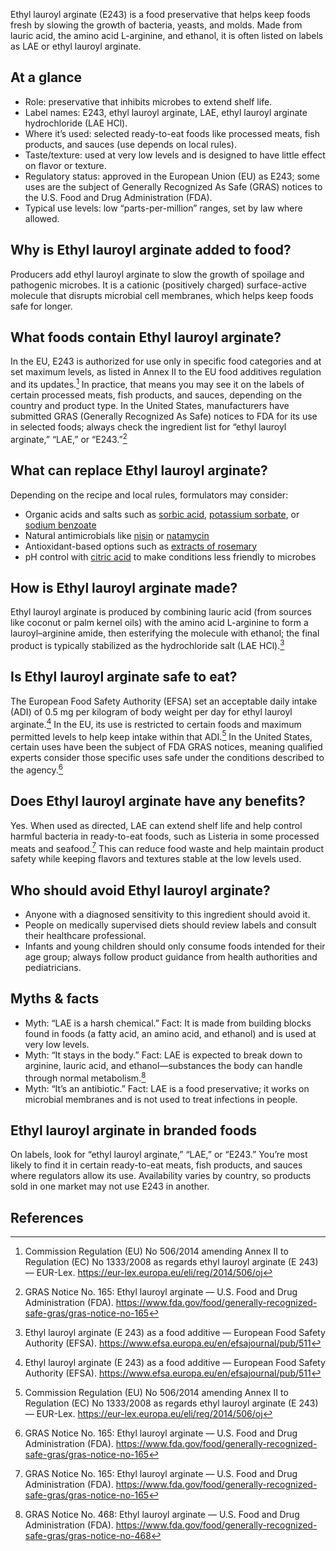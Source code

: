 Ethyl lauroyl arginate (E243) is a food preservative that helps keep foods fresh by slowing the growth of bacteria, yeasts, and molds. Made from lauric acid, the amino acid L-arginine, and ethanol, it is often listed on labels as LAE or ethyl lauroyl arginate.

<!--more-->

## At a glance
- Role: preservative that inhibits microbes to extend shelf life.
- Label names: E243, ethyl lauroyl arginate, LAE, ethyl lauroyl arginate hydrochloride (LAE HCl).
- Where it’s used: selected ready-to-eat foods like processed meats, fish products, and sauces (use depends on local rules).
- Taste/texture: used at very low levels and is designed to have little effect on flavor or texture.
- Regulatory status: approved in the European Union (EU) as E243; some uses are the subject of Generally Recognized As Safe (GRAS) notices to the U.S. Food and Drug Administration (FDA).
- Typical use levels: low “parts-per-million” ranges, set by law where allowed.

## Why is Ethyl lauroyl arginate added to food?
Producers add ethyl lauroyl arginate to slow the growth of spoilage and pathogenic microbes. It is a cationic (positively charged) surface-active molecule that disrupts microbial cell membranes, which helps keep foods safe for longer.

## What foods contain Ethyl lauroyl arginate?
In the EU, E243 is authorized for use only in specific food categories and at set maximum levels, as listed in Annex II to the EU food additives regulation and its updates.[^2] In practice, that means you may see it on the labels of certain processed meats, fish products, and sauces, depending on the country and product type. In the United States, manufacturers have submitted GRAS (Generally Recognized As Safe) notices to FDA for its use in selected foods; always check the ingredient list for “ethyl lauroyl arginate,” “LAE,” or “E243.”[^3]

## What can replace Ethyl lauroyl arginate?
Depending on the recipe and local rules, formulators may consider:
- Organic acids and salts such as [sorbic acid](/e200-sorbic-acid), [potassium sorbate](/e202-potassium-sorbate), or [sodium benzoate](/e211-sodium-benzoate)
- Natural antimicrobials like [nisin](/e234-nisin) or [natamycin](/e235-natamycin)
- Antioxidant-based options such as [extracts of rosemary](/e392-extracts-of-rosemary)
- pH control with [citric acid](/e330-citric-acid) to make conditions less friendly to microbes

## How is Ethyl lauroyl arginate made?
Ethyl lauroyl arginate is produced by combining lauric acid (from sources like coconut or palm kernel oils) with the amino acid L-arginine to form a lauroyl–arginine amide, then esterifying the molecule with ethanol; the final product is typically stabilized as the hydrochloride salt (LAE HCl).[^1]

## Is Ethyl lauroyl arginate safe to eat?
The European Food Safety Authority (EFSA) set an acceptable daily intake (ADI) of 0.5 mg per kilogram of body weight per day for ethyl lauroyl arginate.[^1] In the EU, its use is restricted to certain foods and maximum permitted levels to help keep intake within that ADI.[^2] In the United States, certain uses have been the subject of FDA GRAS notices, meaning qualified experts consider those specific uses safe under the conditions described to the agency.[^3]

## Does Ethyl lauroyl arginate have any benefits?
Yes. When used as directed, LAE can extend shelf life and help control harmful bacteria in ready-to-eat foods, such as Listeria in some processed meats and seafood.[^3] This can reduce food waste and help maintain product safety while keeping flavors and textures stable at the low levels used.

## Who should avoid Ethyl lauroyl arginate?
- Anyone with a diagnosed sensitivity to this ingredient should avoid it.
- People on medically supervised diets should review labels and consult their healthcare professional.
- Infants and young children should only consume foods intended for their age group; always follow product guidance from health authorities and pediatricians.

## Myths & facts
- Myth: “LAE is a harsh chemical.” Fact: It is made from building blocks found in foods (a fatty acid, an amino acid, and ethanol) and is used at very low levels.
- Myth: “It stays in the body.” Fact: LAE is expected to break down to arginine, lauric acid, and ethanol—substances the body can handle through normal metabolism.[^4]
- Myth: “It’s an antibiotic.” Fact: LAE is a food preservative; it works on microbial membranes and is not used to treat infections in people.

## Ethyl lauroyl arginate in branded foods
On labels, look for “ethyl lauroyl arginate,” “LAE,” or “E243.” You’re most likely to find it in certain ready-to-eat meats, fish products, and sauces where regulators allow its use. Availability varies by country, so products sold in one market may not use E243 in another.

## References
[^1]: Ethyl lauroyl arginate (E 243) as a food additive — European Food Safety Authority (EFSA). https://www.efsa.europa.eu/en/efsajournal/pub/511
[^2]: Commission Regulation (EU) No 506/2014 amending Annex II to Regulation (EC) No 1333/2008 as regards ethyl lauroyl arginate (E 243) — EUR-Lex. https://eur-lex.europa.eu/eli/reg/2014/506/oj
[^3]: GRAS Notice No. 165: Ethyl lauroyl arginate — U.S. Food and Drug Administration (FDA). https://www.fda.gov/food/generally-recognized-safe-gras/gras-notice-no-165
[^4]: GRAS Notice No. 468: Ethyl lauroyl arginate — U.S. Food and Drug Administration (FDA). https://www.fda.gov/food/generally-recognized-safe-gras/gras-notice-no-468
